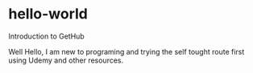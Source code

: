 # hello-world
Introduction to GetHub

Well Hello, I am new to programing and trying the self tought route first using Udemy and other resources.
